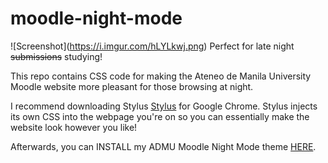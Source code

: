 # moodle-night-mode


![Screenshot]\(https://i.imgur.com/hLYLkwj.png) 
Perfect for late night ~~submissions~~ studying!


This repo contains CSS code for making the Ateneo de Manila University Moodle website more pleasant for those browsing at night. 

I recommend downloading Stylus [Stylus](https://chrome.google.com/webstore/detail/stylus/clngdbkpkpeebahjckkjfobafhncgmne?hl=en) for Google Chrome. Stylus injects its own CSS into the webpage you're on so you can essentially make the website look however you like!

Afterwards, you can INSTALL my ADMU Moodle Night Mode theme [HERE](https://userstyles.org/styles/164201/admu-moodle-night-mode).


